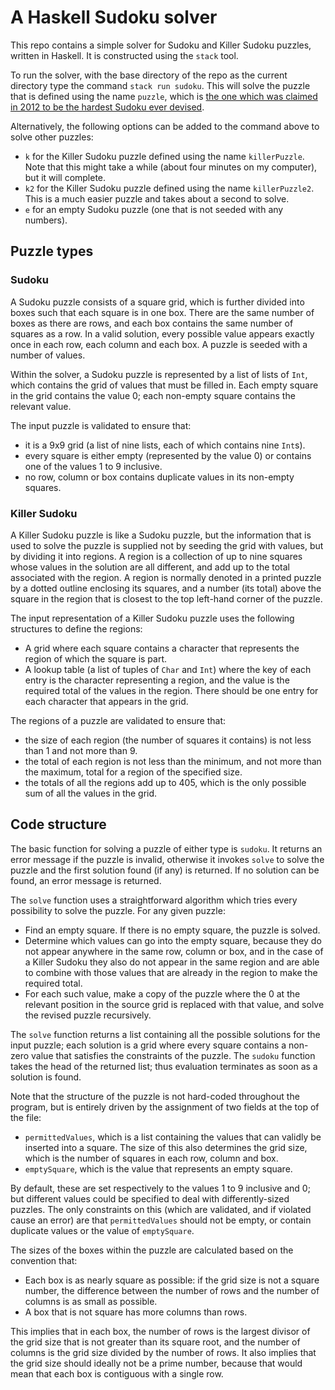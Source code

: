 # A Haskell Sudoku solver

This repo contains a simple solver for Sudoku and Killer Sudoku puzzles, written in Haskell. 
It is constructed using the `stack` tool.

To run the solver, with the base directory of the repo as the current directory type the command 
`stack run sudoku`. This will solve the puzzle that is defined using the name `puzzle`, which
is [the one which was 
claimed in 2012 to be the hardest Sudoku ever devised](https://abcnews.go.com/blogs/headlines/2012/06/can-you-solve-the-hardest-ever-sudoku).

Alternatively, the following options can be added to the command above to solve other puzzles:

* `k` for the Killer Sudoku puzzle defined using the name `killerPuzzle`. Note that this might take
a while (about four minutes on my computer), but it will complete.
* `k2` for the Killer Sudoku puzzle defined using the name `killerPuzzle2`. This is a much easier
puzzle and takes about a second to solve.
* `e` for an empty Sudoku puzzle (one that is not seeded with any numbers).

## Puzzle types

### Sudoku

A Sudoku puzzle consists of a square grid, which is further divided into boxes such that each square
is in one box. There are the same number of boxes as there are rows, and
each box contains the same number of squares as a row.
In a valid solution, every possible value appears exactly once in each row, each column and each box. A puzzle is
seeded with a number of values.

Within the solver, a Sudoku puzzle is represented by a list of lists of `Int`, 
which contains the grid of values that
must be filled in. Each empty square in the grid contains the value 0; each non-empty square contains
the relevant value.

The input puzzle is validated to ensure that:

* it is a 9x9 grid (a list of nine lists, each of which contains nine `Int`s).
* every square is either empty (represented by the value 0) or contains one
of the values 1 to 9 inclusive.
* no row, column or box contains duplicate values in its non-empty
squares.

### Killer Sudoku

A Killer Sudoku puzzle is like a Sudoku puzzle, but the information that is used to solve
the puzzle is supplied not by seeding the grid with values, but by dividing it into regions.
A region is a collection of
up to nine squares whose values in the solution are all different, and add up
to the total associated with the region.
A region is normally denoted in a printed puzzle by a dotted outline
enclosing its squares, and a number (its total) above the square in the region that is closest to
the top left-hand corner of the puzzle.

The input representation of a Killer Sudoku puzzle uses the following structures to define the regions:

* A grid where each square contains a character that represents the region of which the square is part.
* A lookup table (a list of tuples of `Char` and `Int`)
where the key of each entry is the character representing a region, and the value is the required
total of the values in the region. There should be one entry for each character that appears in the
grid.

The regions of a puzzle are validated to ensure that:

* the size of each region (the number of squares it contains) is not less than 1 and not more than 9.
* the total of each region is not less than the minimum, and not more than the maximum, total for a region of the
specified size.
* the totals of all the regions add up to 405, which is the only possible sum of all the values in the grid.

## Code structure

The basic function for solving a puzzle of either type is `sudoku`. It returns an error message if 
the puzzle is invalid, otherwise it invokes `solve` to solve
the puzzle and the first solution found (if any) is returned. If no solution can be found, an error message is
returned.

The `solve` function uses a straightforward algorithm which tries every possibility to solve the puzzle.
For any given puzzle:

* Find an empty square. If there is no empty square, the puzzle is solved.
* Determine which values can go into the empty square, because they do
not appear anywhere in the same row, column or box, and in the case of a Killer Sudoku they also do not
appear in the same region and are able to combine with those values that are already in the region
to make the required total.
* For each such value, make a copy of the puzzle where the 
0 at the relevant position in the source grid is replaced with that value, and solve the revised 
puzzle recursively.

The `solve` function returns a list containing
all the possible solutions for the input puzzle; each solution is a grid where 
every square contains a non-zero value that satisfies
the constraints of the puzzle.
The `sudoku` function takes the head of the
returned list; thus evaluation terminates as soon as a solution is found.

Note that the structure of the puzzle is not hard-coded throughout the program, but is
entirely driven by the assignment of two fields at the top of the file:

* `permittedValues`, which is a list containing the values that can validly be
inserted into a square. The size of this also determines the grid size, which is the
number of squares in each row, column and box.
* `emptySquare`, which is the value that represents an empty square.

By default, these are set respectively to the values 1 to 9 inclusive and 0; but
different values could be specified to deal with differently-sized puzzles. 
The only constraints on this (which are validated, and if violated cause
an error)
are that `permittedValues` should not be empty, or contain duplicate values or the value of `emptySquare`.

The sizes of the boxes within the puzzle are calculated based on the convention that:

* Each box is as nearly square as possible: if the grid size is not a square number, the difference between the number of rows and the number of columns is as small as possible.
* A box that is not square has more columns than rows.

This implies that in each box, the number of rows is the largest divisor of the grid size that is not greater than its square root, and the number of columns is the grid size divided by the number of rows. It also implies that the grid size should ideally not be a prime number, because that would mean that each box is contiguous with a single row.
